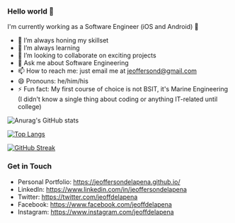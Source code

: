 
### Hello world 👋

I'm currently working as a Software Engineer (iOS and Android) 🖤

- 🔭 I’m always honing my skillset
- 🌱 I’m always learning
- 👯 I’m looking to collaborate on exciting projects
- 💬 Ask me about Software Engineering
- 📫 How to reach me: just email me at jeoffersond@gmail.com
- 😄 Pronouns: he/him/his
- ⚡ Fun fact: My first course of choice is not BSIT, it's Marine Engineering (I didn't know a single thing about coding or anything IT-related until college)

![Anurag's GitHub stats](https://github-readme-stats.vercel.app/api?username=jeoffersondelapena&show_icons=true&theme=radical)

[![Top Langs](https://github-readme-stats.vercel.app/api/top-langs/?username=jeoffersondelapena&layout=compact&show_icons=true&theme=radical)](https://github.com/anuraghazra/github-readme-stats)

[![GitHub Streak](https://github-readme-streak-stats.herokuapp.com/?user=jeoffersondelapena&theme=radical)](https://github.com/DenverCoder1/github-readme-streak-stats)

### Get in Touch

- Personal Portfolio: https://jeoffersondelapena.github.io/
- LinkedIn: https://www.linkedin.com/in/jeoffersondelapena
- Twitter: https://twitter.com/jeoffdelapena
- Facebook: https://www.facebook.com/jeoffdelapena
- Instagram: https://www.instagram.com/jeoffdelapena

<!--
**jeoffersondelapena/jeoffersondelapena** is a ✨ _special_ ✨ repository because its `README.md` (this file) appears on your GitHub profile.

Here are some ideas to get you started:

- 🔭 I’m currently working on ...
- 🌱 I’m currently learning ...
- 👯 I’m looking to collaborate on ...
- 🤔 I’m looking for help with ...
- 💬 Ask me about ...
- 📫 How to reach me: ...
- 😄 Pronouns: ...
- ⚡ Fun fact: ...
-->

